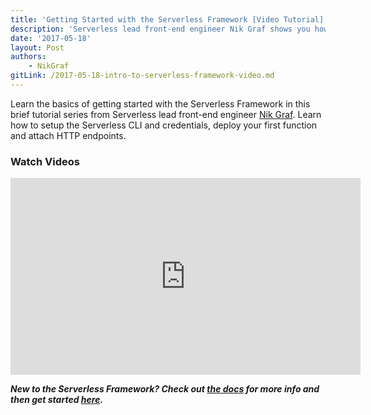 ```yaml
---
title: 'Getting Started with the Serverless Framework [Video Tutorial]'
description: 'Serverless lead front-end engineer Nik Graf shows you how to get started writing and deploying functions with the Serverless Framework.'
date: '2017-05-18'
layout: Post
authors:
    - NikGraf
gitLink: /2017-05-18-intro-to-serverless-framework-video.md
---
```

Learn the basics of getting started with the Serverless Framework in this brief tutorial series from Serverless lead front-end engineer [Nik Graf](https://twitter.com/nikgraf). Learn how to setup the Serverless CLI and credentials, deploy your first function and attach HTTP endpoints.

### Watch Videos

<iframe width="560" height="315" src="https://www.youtube.com/embed/videoseries?list=PLIIjEI2fYC-C3NJF7a4-Cvh5hjdCmrVmN" frameborder="0" allowfullscreen></iframe>

***New to the Serverless Framework? Check out [the docs](https://serverless.com/framework/docs/) for more info and then get started [here](https://github.com/serverless/).***
